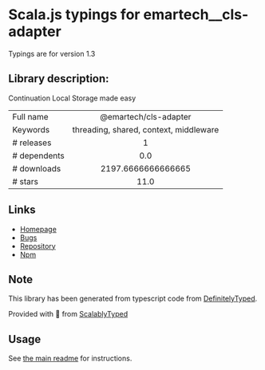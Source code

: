 
# Scala.js typings for emartech__cls-adapter

Typings are for version 1.3

## Library description:
Continuation Local Storage made easy

|                    |                 |
| ------------------ | :-------------: |
| Full name          | @emartech/cls-adapter |
| Keywords           | threading, shared, context, middleware |
| # releases         | 1 |
| # dependents       | 0.0 |
| # downloads        | 2197.6666666666665 |
| # stars            | 11.0 |

## Links
- [Homepage](https://github.com/emartech/cls-adapter#readme)
- [Bugs](https://github.com/emartech/cls-adapter/issues)
- [Repository](https://github.com/emartech/cls-adapter)
- [Npm](https://www.npmjs.com/package/%40emartech%2Fcls-adapter)
    


## Note
This library has been generated from typescript code from [DefinitelyTyped](https://definitelytyped.org).

Provided with :purple_heart: from [ScalablyTyped](https://github.com/oyvindberg/ScalablyTyped)

## Usage
See [the main readme](../../readme.md) for instructions.


